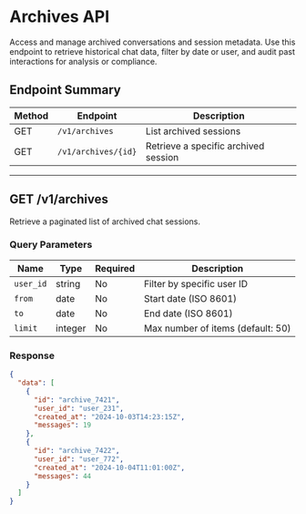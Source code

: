 # Archives API

Access and manage archived conversations and session metadata. Use this endpoint to retrieve historical chat data, filter by date or user, and audit past interactions for analysis or compliance.

## Endpoint Summary

| Method | Endpoint                | Description                          |
|--------|-------------------------|--------------------------------------|
| GET    | `/v1/archives`          | List archived sessions               |
| GET    | `/v1/archives/{id}`     | Retrieve a specific archived session |

---

## GET /v1/archives

Retrieve a paginated list of archived chat sessions.

### Query Parameters

| Name      | Type     | Required | Description                       |
|-----------|----------|----------|-----------------------------------|
| `user_id` | string   | No       | Filter by specific user ID        |
| `from`    | date     | No       | Start date (ISO 8601)             |
| `to`      | date     | No       | End date (ISO 8601)               |
| `limit`   | integer  | No       | Max number of items (default: 50) |

### Response

````json
{
  "data": [
    {
      "id": "archive_7421",
      "user_id": "user_231",
      "created_at": "2024-10-03T14:23:15Z",
      "messages": 19
    },
    {
      "id": "archive_7422",
      "user_id": "user_772",
      "created_at": "2024-10-04T11:01:00Z",
      "messages": 44
    }
  ]
}
